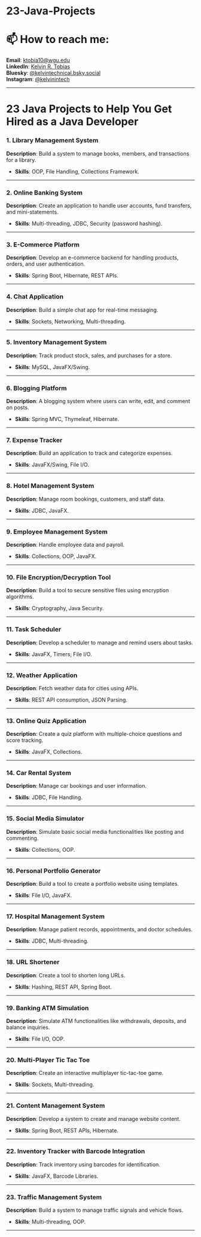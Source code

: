 # 23-Java-Projects

# 📫 How to reach me:

**Email**: [ktobia10@wgu.edu](mailto:ktobia10@wgu.edu)  
**LinkedIn**: [Kelvin R. Tobias](https://www.linkedin.com/in/kelvin-r-tobias-211949219/)  
**Bluesky**: [@kelvintechnical.bsky.social](https://bsky.app/profile/kelvintechnical.bsky.social)  
**Instagram**: [@kelvinintech](https://www.instagram.com/kelvinintech/)  

---

# 23 Java Projects to Help You Get Hired as a Java Developer

### **1. Library Management System**
**Description**: Build a system to manage books, members, and transactions for a library.  
- **Skills**: OOP, File Handling, Collections Framework.

---

### **2. Online Banking System**
**Description**: Create an application to handle user accounts, fund transfers, and mini-statements.  
- **Skills**: Multi-threading, JDBC, Security (password hashing).

---

### **3. E-Commerce Platform**
**Description**: Develop an e-commerce backend for handling products, orders, and user authentication.  
- **Skills**: Spring Boot, Hibernate, REST APIs.

---

### **4. Chat Application**
**Description**: Build a simple chat app for real-time messaging.  
- **Skills**: Sockets, Networking, Multi-threading.

---

### **5. Inventory Management System**
**Description**: Track product stock, sales, and purchases for a store.  
- **Skills**: MySQL, JavaFX/Swing.

---

### **6. Blogging Platform**
**Description**: A blogging system where users can write, edit, and comment on posts.  
- **Skills**: Spring MVC, Thymeleaf, Hibernate.

---

### **7. Expense Tracker**
**Description**: Build an application to track and categorize expenses.  
- **Skills**: JavaFX/Swing, File I/O.

---

### **8. Hotel Management System**
**Description**: Manage room bookings, customers, and staff data.  
- **Skills**: JDBC, JavaFX.

---

### **9. Employee Management System**
**Description**: Handle employee data and payroll.  
- **Skills**: Collections, OOP, JavaFX.

---

### **10. File Encryption/Decryption Tool**
**Description**: Build a tool to secure sensitive files using encryption algorithms.  
- **Skills**: Cryptography, Java Security.

---

### **11. Task Scheduler**
**Description**: Develop a scheduler to manage and remind users about tasks.  
- **Skills**: JavaFX, Timers, File I/O.

---

### **12. Weather Application**
**Description**: Fetch weather data for cities using APIs.  
- **Skills**: REST API consumption, JSON Parsing.

---

### **13. Online Quiz Application**
**Description**: Create a quiz platform with multiple-choice questions and score tracking.  
- **Skills**: JavaFX, Collections.

---

### **14. Car Rental System**
**Description**: Manage car bookings and user information.  
- **Skills**: JDBC, File Handling.

---

### **15. Social Media Simulator**
**Description**: Simulate basic social media functionalities like posting and commenting.  
- **Skills**: Collections, OOP.

---

### **16. Personal Portfolio Generator**
**Description**: Build a tool to create a portfolio website using templates.  
- **Skills**: File I/O, JavaFX.

---

### **17. Hospital Management System**
**Description**: Manage patient records, appointments, and doctor schedules.  
- **Skills**: JDBC, Multi-threading.

---

### **18. URL Shortener**
**Description**: Create a tool to shorten long URLs.  
- **Skills**: Hashing, REST API, Spring Boot.

---

### **19. Banking ATM Simulation**
**Description**: Simulate ATM functionalities like withdrawals, deposits, and balance inquiries.  
- **Skills**: File I/O, OOP.

---

### **20. Multi-Player Tic Tac Toe**
**Description**: Create an interactive multiplayer tic-tac-toe game.  
- **Skills**: Sockets, Multi-threading.

---

### **21. Content Management System**
**Description**: Develop a system to create and manage website content.  
- **Skills**: Spring Boot, REST APIs, Hibernate.

---

### **22. Inventory Tracker with Barcode Integration**
**Description**: Track inventory using barcodes for identification.  
- **Skills**: JavaFX, Barcode Libraries.

---

### **23. Traffic Management System**
**Description**: Build a system to manage traffic signals and vehicle flows.  
- **Skills**: Multi-threading, OOP.

---
